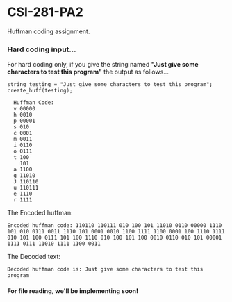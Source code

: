 # CSI-281-PA2
Huffman coding assignment.

### Hard coding input...
For hard coding only, if you give the string named <b>"Just give some characters to test this program"</b> the output as follows...
```
string testing = "Just give some characters to test this program";
create_huff(testing);
```
```
  Huffman Code:
  v 00000
  h 0010
  p 00001
  s 010
  c 0001
  m 0011
  i 0110
  o 0111
  t 100
    101
  a 1100
  g 11010
  J 110110
  u 110111
  e 1110
  r 1111
```
The Encoded huffman: 
```
Encoded huffman code: 110110 110111 010 100 101 11010 0110 00000 1110 101 010 0111 0011 1110 101 0001 0010 1100 1111 1100 0001 100 1110 1111 010 101 100 0111 101 100 1110 010 100 101 100 0010 0110 010 101 00001 1111 0111 11010 1111 1100 0011
```

The Decoded text:
```
Decoded huffman code is: Just give some characters to test this program
```

#### For file reading, we'll be implementing soon!
